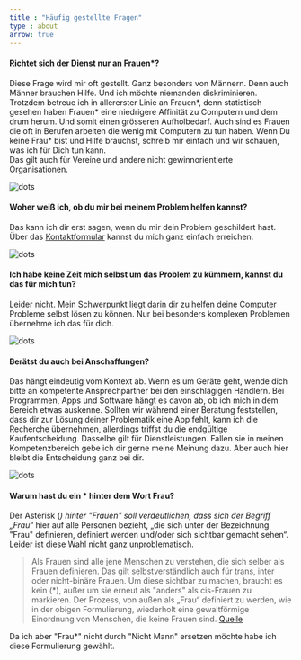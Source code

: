 ```yaml
---
title : "Häufig gestellte Fragen"
type : about
arrow: true
---
```

#### Richtet sich der Dienst nur an Frauen*?

Diese Frage wird mir oft gestellt. Ganz besonders von Männern. Denn auch Männer brauchen Hilfe. Und ich möchte niemanden diskriminieren. 
Trotzdem betreue ich in allererster Linie an Frauen*, denn statistisch gesehen haben Frauen* eine niedrigere Affinität zu Computern und dem drum herum. 
Und somit einen grösseren Aufholbedarf. Auch sind es Frauen die oft in Berufen arbeiten die wenig mit Computern zu tun haben. 
Wenn Du keine Frau* bist und Hilfe brauchst, schreib mir einfach und wir schauen, was ich für Dich tun kann.  
Das gilt auch für Vereine und andere nicht gewinnorientierte Organisationen.

![dots](/images/dots.png)

#### Woher weiß ich, ob du mir bei meinem Problem helfen kannst?

Das kann ich dir erst sagen, wenn du mir dein Problem geschildert hast. Über das [Kontaktformular](/kontakt) kannst du mich ganz einfach erreichen. 

![dots](/images/dots.png)

#### Ich habe keine Zeit mich selbst um das Problem zu kümmern, kannst du das für mich tun?

Leider nicht. Mein Schwerpunkt liegt darin dir zu helfen deine Computer Probleme selbst lösen zu können. Nur bei besonders
komplexen Problemen übernehme ich das für dich.

![dots](/images/dots.png)

#### Berätst du auch bei Anschaffungen?

Das hängt eindeutig vom Kontext ab. Wenn es um Geräte geht, wende dich bitte an kompetente Ansprechpartner bei den einschlägigen Händlern. 
Bei Programmen, Apps und Software hängt es davon ab, ob ich mich in dem Bereich etwas auskenne. Sollten wir während einer Beratung
feststellen, dass dir zur Lösung deiner Problematik eine App fehlt, kann ich die Recherche übernehmen, allerdings triffst du die 
endgültige Kaufentscheidung. 
Dasselbe gilt für Dienstleistungen. Fallen sie in meinen Kompetenzbereich gebe ich dir gerne meine Meinung dazu. Aber 
auch hier bleibt die Entscheidung ganz bei dir. 

![dots](/images/dots.png)

#### Warum hast du ein * hinter dem Wort Frau?

Der Asterisk (*) hinter "Frauen" soll verdeutlichen, dass sich der Begriff „Frau*“ hier auf alle Personen bezieht, 
„die sich unter der Bezeichnung "Frau" definieren, definiert werden und/oder sich sichtbar gemacht sehen“.
Leider ist diese Wahl nicht ganz unproblematisch. 

> Als Frauen sind alle jene Menschen zu verstehen, die sich selber als Frauen definieren. Das gilt selbstverständlich 
auch für trans, inter oder nicht-binäre Frauen. Um diese sichtbar zu machen, braucht es kein (*), außer um sie erneut 
als "anders" als cis-Frauen zu markieren. Der Prozess, von außen als „Frau“ definiert zu werden, wie in der obigen 
Formulierung, wiederholt eine gewaltförmige Einordnung von Menschen, die keine Frauen sind.
> [Quelle]("https://www.ash-berlin.eu/fileadmin/Daten/Einrichtungen/Frauenbeauftragte/Downloads/Die_Crux_mit_dem_Sternchen.pdf")

Da ich aber "Frau*" nicht durch "Nicht Mann" ersetzen möchte habe ich diese Formulierung gewählt. 

